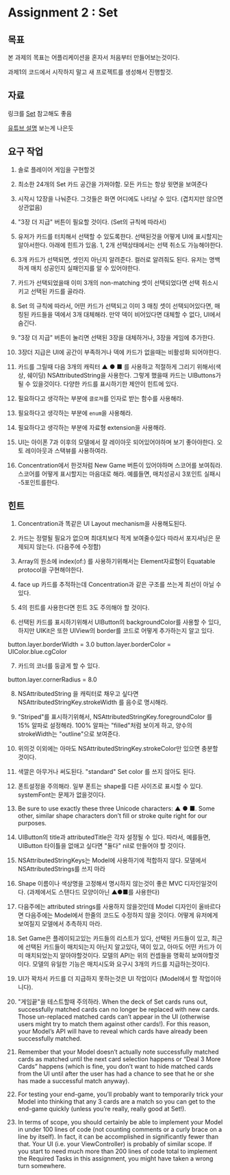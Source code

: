 
# Assignment 2 : Set

## 목표

본 과제의 목표는 어플리케이션을 혼자서 처음부터 만들어보는것이다.

과제1의 코드에서 시작하지 말고 새 프로젝트를 생성해서 진행할것.

## 자료

링크를 [Set](https://en.wikipedia.org/wiki/Set_(card_game)) 참고해도 좋음

[유튜브 설명](https://www.youtube.com/watch?v=Kc4WrL7cxeg) 보는게 나은듯

## 요구 작업

1. 솔로 플레이어 게임을 구현할것

2. 최소한 24개의 Set 카드 공간을 가져야함. 모든 카드는 항상 윗면을 보여준다

3. 시작시 12장을 나눠준다. 그것들은 화면 어디에도 나타날 수 있다. (겹치지만 않으면 상관없음)

4. "3장 더 지급" 버튼이 필요할 것이다. (Set의 규칙에 따라서)

5. 유저가 카드를 터치해서 선택할 수 있도록한다. 선택된것을 어떻게 UI에 표시할지는 알아서한다. 아래에 힌트가 있음. 1, 2개 선택상태에서는 선택 취소도 가능해야한다.

6. 3개 카드가 선택되면, 셋인지 아닌지 알려준다. 컬러로 알려줘도 된다. 유저는 명백하게 매치 성공인지 실패인지를 알 수 있어야한다.

7. 카드가 선택되었을때 이미 3개의 non-matching 셋이 선택되었다면 선택 취소시키고 선택된 카드를 골라라.

8. Set 의 규칙에 따라서, 어떤 카드가 선택되고 이미 3 매칭 셋이 선택되어있다면, 매칭된 카드들을 덱에서 3개 대체해라. 만약 덱이 비어있다면 대체할 수 없다, UI에서 숨긴다. 

9. "3장 더 지급" 버튼이 눌리면 선택된 3장을 대체하거나, 3장을 게임에 추가한다.

10. 3장더 지급은 UI에 공간이 부족하거나 덱에 카드가 없을때는 비활성화 되어야한다.

11. 카드를 그릴때 다음 3개의 캐릭터 ▲ ● ■ 를 사용하고 적절하게 그리기 위해서(색상, 쉐이딩) NSAttributedString을 사용한다. 그렇게 했을때 카드는 UIButtons가 될 수 있을것이다. 다양한 카드를 표시하기한 제안이 힌트에 있다.

12. 필요하다고 생각하는 부분에 `클로져`를 인자로 받는 함수를 사용해라.

13. 필요하다고 생각하는 부분에 `enum`을 사용해라.

14. 필요하다고 생각하는 부분에 자료형 extension을 사용해라.

15. UI는 아이폰 7과 이후의 모델에서 잘 레이아웃 되어있어야하며 보기 좋아야한다. 오토 레이아웃과 스택뷰를 사용하여라.

16. Concentration에서 한것처럼 New Game 버튼이 있어야하며 스코어를 보여줘라. 스코어를 어떻게 표시할지는 마음대로 해라. 예를들면, 매치성공시 3포인트 실패시 -5포인트를한다.

## 힌트

1. Concentration과 똑같은 UI Layout mechanism을 사용해도된다. 

2. 카드는 정렬될 필요가 없으며 최대치보다 적게 보여줄수있다 따라서 포지셔닝은 문제되지 않는다. (다음주에 수정함)

3. Array의 원소에 index(of:) 를 사용하기위해서는 Element자료형이 Equatable protocol을 구현해야한다.

4. face up 카드를 추적하는데 Concentration과 같은 구조를 쓰는게 최선이 아닐 수 있다.

5. 4의 힌트를 사용한다면 힌트 3도 주의해야 할 것이다.

6. 선택된 카드를 표시하기위해서 UIButton의 backgroundColor를 사용할 수 있다, 하지만 UIKit은 또한 UIView의 border를 코드로 어떻게 추가하는지 알고 있다.

button.layer.borderWidth = 3.0
button.layer.borderColor = UIColor.blue.cgColor

7. 카드의 코너를 둥글게 할 수 있다.

button.layer.cornerRadius = 8.0

8. NSAttributedString 을 캐릭터로 채우고 싶다면 NSAttributedStringKey.strokeWidth 를 음수로 명시해라.

9. "Striped"를 표시하기위해서, NSAttributedStringKey.foregroundColor 를 15% 알파로 설정해라.
100% 알파는 "filled"처럼 보이게 하고, 양수의 strokeWidth는 "outline"으로 보여준다.

10. 위의것 이외에는 아마도 NSAttributedStringKey.strokeColor만 있으면 충분할 것이다.

11. 색깔은 아무거나 써도된다. "standard" Set color 를 쓰지 않아도 된다.

12. 폰트설정을 주의해라. 일부 폰트는 shape를 다른 사이즈로 표시할 수 있다. systemFont는 문제가 없을것이다.

13. Be sure to use exactly these three Unicode characters: ▲ ● ■. Some other, similar shape characters don’t fill or stroke quite right for our purposes.

14. UIButton의 title과 attributedTitle은 각자 설정될 수 있다. 따라서, 예를들면, UIButton 타이틀을 없애고 싶다면 "둘다" nil로 만들어야 할 것이다.

15. NSAttributedStringKeys는 Model에 사용하기에 적합하지 않다. 모델에서 NSAttributedStrings를 쓰지 마라

16. Shape 이름이나 색상명을 고정해서 명시하지 않는것이 좋은 MVC 디자인일것이다. (과제에서도 스탠다드 모양이아닌 ▲●■를 사용한다)

17. 다음주에는 attributed strings를 사용하지 않을것인데 Model 디자인이 올바르다면 다음주에는 Model에서 한줄의 코드도 수정하지 않을 것이다. 어떻게 유저에게 보여질지 모델에서 추측하지 마라.

18. Set Game은 플레이되고있는 카드들의 리스트가 있다, 선택된 카드들이 있고, 최근에 선택된 카드들이 매치되는지 아닌지 알고있다, 덱이 있고, 아마도 어떤 카드가 이미 매치되었는지 알아야할것이다. 모델의 API는 위의 컨셉들을 명확히 보여야할것이다. 모델의 유일한 기능은 매치시도와 요구시 3개의 카드를 지급하는것이다.

19. UI가 꽉차서 카드를 더 지급하지 못하는것은 UI 작업이다 (Model에서 할 작업이아니다).

20. "게임끝"을 테스트할때 주의하라. When the deck of Set cards runs out, successfully matched cards can no longer be replaced with new cards. Those un-replaced matched cards can’t appear in the UI (otherwise users might try to match them against other cards!). For this reason, your Model’s API will have to reveal which cards have already been successfully matched.

21. Remember that your Model doesn’t actually note successfully matched cards as matched until the next card selection happens or “Deal 3 More Cards” happens (which is fine, you don’t want to hide matched cards from the UI until after the user has had a chance to see that he or she has made a successful match anyway).

22. For testing your end-game, you’ll probably want to temporarily trick your Model into thinking that any 3 cards are a match so you can get to the end-game quickly (unless you’re really, really good at Set!).

23. In terms of scope, you should certainly be able to implement your Model in under 100 lines of code (not counting comments or a curly brace on a line by itself). In fact, it can be accomplished in significantly fewer than that. Your UI (i.e. your ViewController) is probably of similar scope. If you start to need much more than 200 lines of code total to implement the Required Tasks in this assignment, you might have taken a wrong turn somewhere.

